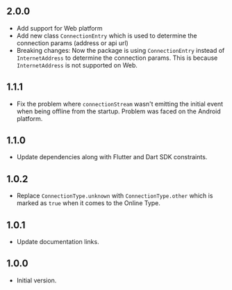 ## 2.0.0
 
- Add support for Web platform
- Add new class `ConnectionEntry` which is used to determine the connection params (address or api url)
- Breaking changes: Now the package is using `ConnectionEntry` instead of `InternetAddress` to determine the connection params. This is because `InternetAddress` is not supported on Web.

## 1.1.1

- Fix the problem where `connectionStream` wasn't emitting the initial event when being offline from the startup. Problem was faced on the Android platform.

## 1.1.0

- Update dependencies along with Flutter and Dart SDK constraints.

## 1.0.2

- Replace `ConnectionType.unknown` with `ConnectionType.other` which is marked as `true` when it comes to the Online Type.

## 1.0.1

- Update documentation links.

## 1.0.0

- Initial version.
